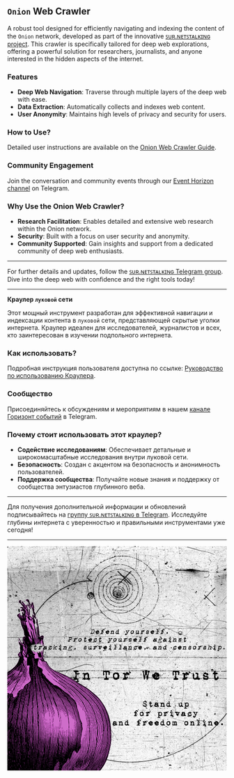 ## `Onion` Web Crawler

A robust tool designed for efficiently navigating and indexing the content of the `Onion` network, developed as part of the innovative [ꜱᴜʀ.ɴᴇᴛꜱᴛᴀʟᴋɪɴɢ project](https://t.me/sur_NET). This crawler is specifically tailored for deep web explorations, offering a powerful solution for researchers, journalists, and anyone interested in the hidden aspects of the internet.

### Features
- **Deep Web Navigation**: Traverse through multiple layers of the deep web with ease.
- **Data Extraction**: Automatically collects and indexes web content.
- **User Anonymity**: Maintains high levels of privacy and security for users.

### How to Use?
Detailed user instructions are available on the [Onion Web Crawler Guide](https://telegra.ph/Crawler-06-04).

### Community Engagement
Join the conversation and community events through our [Event Horizon channel](https://t.me/+GluQGGiKV95mZGYy) on Telegram.

### Why Use the Onion Web Crawler?
- **Research Facilitation**: Enables detailed and extensive web research within the Onion network.
- **Security**: Built with a focus on user security and anonymity.
- **Community Supported**: Gain insights and support from a dedicated community of deep web enthusiasts.

---

For further details and updates, follow the [ꜱᴜʀ.ɴᴇᴛꜱᴛᴀʟᴋɪɴɢ Telegram group](https://t.me/sur_NET). Dive into the deep web with confidence and the right tools today!

--- 

**Краулер `луковой` сети**

Этот мощный инструмент разработан для эффективной навигации и индексации контента в `луковой` сети, представляющей скрытые уголки интернета. Краулер идеален для исследователей, журналистов и всех, кто заинтересован в изучении подпольного интернета.

### Как использовать?
Подробная инструкция пользователя доступна по ссылке: [Руководство по использованию Краулера](https://telegra.ph/Crawler-06-04).

### Сообщество
Присоединяйтесь к обсуждениям и мероприятиям в нашем [канале Горизонт событий](https://t.me/+GluQGGiKV95mZGYy) в Telegram.

### Почему стоит использовать этот краулер?
- **Содействие исследованиям**: Обеспечивает детальные и широкомасштабные исследования внутри луковой сети.
- **Безопасность**: Создан с акцентом на безопасность и анонимность пользователей.
- **Поддержка сообщества**: Получайте новые знания и поддержку от сообщества энтузиастов глубинного веба.

---

Для получения дополнительной информации и обновлений подписывайтесь на [группу ꜱᴜʀ.ɴᴇᴛꜱᴛᴀʟᴋɪɴɢ в Telegram](https://t.me/sur_NET). Исследуйте глубины интернета с уверенностью и правильными инструментами уже сегодня!

---

![Onion Web Crawler Diagram](https://github.com/Apanazar/stuprum/blob/master/crawler1.png?raw=true)
